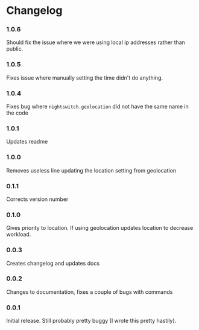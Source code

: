 # Changelog

### 1.0.6
Should fix the issue where we were using local ip addresses rather than public.

### 1.0.5
Fixes issue where manually setting the time didn't do anything.

### 1.0.4
Fixes bug where `nightswitch.geolocation` did not have the same name in the code

### 1.0.1
Updates readme

### 1.0.0
Removes useless line updating the location setting from geolocation

### 0.1.1
Corrects version number

### 0.1.0
Gives priority to location. If using geolocation updates location to decrease workload.

### 0.0.3
Creates changelog and updates docs 

### 0.0.2
Changes to documentation, fixes a couple of bugs with commands

### 0.0.1
Initial release. Still probably pretty buggy (I wrote this pretty hastily).